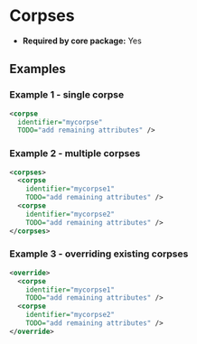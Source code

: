 # Corpses

- **Required by core package:** Yes

## Examples

### Example 1 - single corpse

```xml
<corpse
  identifier="mycorpse"
  TODO="add remaining attributes" />
```

### Example 2 - multiple corpses

```xml
<corpses>
  <corpse
    identifier="mycorpse1"
    TODO="add remaining attributes" />
  <corpse
    identifier="mycorpse2"
    TODO="add remaining attributes" />
</corpses>
```

### Example 3 - overriding existing corpses

```xml
<override>
  <corpse
    identifier="mycorpse1"
    TODO="add remaining attributes" />
  <corpse
    identifier="mycorpse2"
    TODO="add remaining attributes" />
</override>
```

